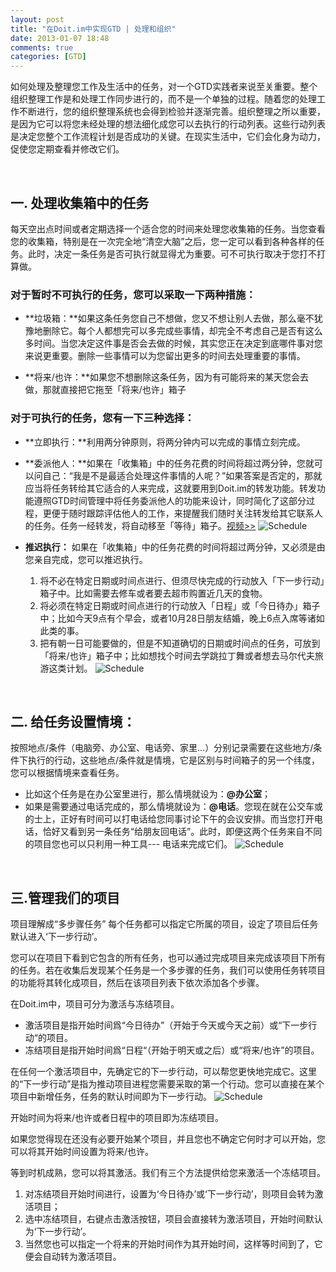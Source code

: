 ```yaml
---
layout: post
title: "在Doit.im中实现GTD | 处理和组织"
date: 2013-01-07 18:48
comments: true
categories: [GTD]
---
```


如何处理及整理您工作及生活中的任务，对一个GTD实践者来说至关重要。整个组织整理工作是和处理工作同步进行的，而不是一个单独的过程。随着您的处理工作不断进行，您的组织整理系统也会得到检验并逐渐完善。组织整理之所以重要，是因为它可以将您未经处理的想法细化成您可以去执行的行动列表。这些行动列表是决定您整个工作流程计划是否成功的关键。在现实生活中，它们会化身为动力，促使您定期查看并修改它们。<br/>
## 一. 处理收集箱中的任务

每天空出点时间或者定期选择一个适合您的时间来处理您收集箱的任务。当您查看您的收集箱，特别是在一次完全地“清空大脑”之后，您一定可以看到各种各样的任务。此时，决定一条任务是否可执行就显得尤为重要。可不可执行取决于您打不打算做。

### 对于暂时不可执行的任务，您可以采取一下两种措施：

* **垃圾箱：**如果这条任务您自己不想做，您又不想让别人去做，那么毫不犹豫地删除它。每个人都想完可以多完成些事情，却完全不考虑自己是否有这么多时间。当您决定这件事是否会去做的时候，其实您正在决定到底哪件事对您来说更重要。删除一些事情可以为您留出更多的时间去处理重要的事情。

* **将来/也许：**如果您不想删除这条任务，因为有可能将来的某天您会去做，那就直接把它拖至「将来/也许」箱子

### 对于可执行的任务，您有一下三种选择：

* **立即执行：**利用两分钟原则，将两分钟内可以完成的事情立刻完成。
* **委派他人：**如果在「收集箱」中的任务花费的时间将超过两分钟，您就可以问自己：“我是不是最适合处理这件事情的人呢？”如果答案是否定的，那就应当将任务转给其它适合的人来完成，这就要用到Doit.im的转发功能。转发功能遵照GTD时间管理中将任务委派他人的功能来设计，同时简化了这部分过程，更便于随时跟踪评估他人的工作，来提醒我们随时关注转发给其它联系人的任务。任务一经转发，将自动移至「等待」箱子。[视频>>](http://www.tudou.com/programs/view/N5ACSWlAYM8/?resourceId=0_06_02_99)![Schedule](http://gtd.doit.im/static/images/gtdguide/p2_1.png)
* **推迟执行：** 如果在「收集箱」中的任务花费的时间将超过两分钟，又必须是由您亲自完成，您可以推迟执行。
	
	1.  将不必在特定日期或时间点进行、但须尽快完成的行动放入「下一步行动」箱子中。比如需要去修车或者要去超市购置近几天的食物。
	2. 将必须在特定日期或时间点进行的行动放入「日程」或「今日待办」箱子中；比如今天9点有个早会，或者10月28日朋友结婚，晚上6点入席等诸如此类的事。
	3. 把有朝一日可能要做的，但是不知道确切的日期或时间点的任务，可放到「将来/也许」箱子中；比如想找个时间去学跳拉丁舞或者想去马尔代夫旅游这类计划。![Schedule](http://gtd.doit.im/static/images/gtdguide/p2_2.png)
	<br/>

## 二. 给任务设置情境：

按照地点/条件（电脑旁、办公室、电话旁、家里...）分别记录需要在这些地方/条件下执行的行动，这些地点/条件就是情境，它是区别与时间箱子的另一个纬度，您可以根据情境来查看任务。

* 比如这个任务是在办公室里进行，那么情境就设为：**@办公室**；
* 如果是需要通过电话完成的，那么情境就设为：**@电话**。您现在就在公交车或的士上，正好有时间可以打电话给您同事讨论下午的会议安排。而当您打开电话，恰好又看到另一条任务“给朋友回电话”。此时，即便这两个任务来自不同的项目您也可以只利用一种工具--- 电话来完成它们。 ![Schedule](http://gtd.doit.im/static/images/gtdguide/p2_3.png)

<br/>

## 三.管理我们的项目

项目理解成“多步骤任务” 每个任务都可以指定它所属的项目，设定了项目后任务默认进入‘下一步行动’。

您可以在项目下看到它包含的所有任务，也可以通过完成项目来完成该项目下所有的任务。若在收集后发现某个任务是一个多步骤的任务，我们可以使用任务转项目的功能将其转化成项目，然后在该项目列表下依次添加各个步骤。

在Doit.im中，项目可分为激活与冻结项目。

* 激活项目是指开始时间爲“今日待办”（开始于今天或今天之前）或“下一步行动“的项目。 
* 冻结项目是指开始时间爲“日程“（开始于明天或之后）或“将来/也许”的项目。

在任何一个激活项目中，先确定它的下一步行动，可以帮您更快地完成它。这里的“下一步行动”是指为推动项目进程您需要采取的第一个行动。您可以直接在某个项目中新增任务，任务的默认时间即为下一步行动。![Schedule](http://gtd.doit.im/static/images/gtdguide/p2_4.png)

开始时间为将来/也许或者日程中的项目即为冻结项目。

如果您觉得现在还没有必要开始某个项目，并且您也不确定它何时才可以开始，您可以将其开始时间设置为将来/也许。

等到时机成熟，您可以将其激活。我们有三个方法提供给您来激活一个冻结项目。

1. 对冻结项目开始时间进行，设置为‘今日待办’或‘下一步行动’，则项目会转为激活项目；
2. 选中冻结项目，右键点击激活按钮，项目会直接转为激活项目，开始时间默认为‘下一步行动’。
3. 当然您也可以指定一个将来的开始时间作为其开始时间，这样等时间到了，它便会自动转为激活项目。